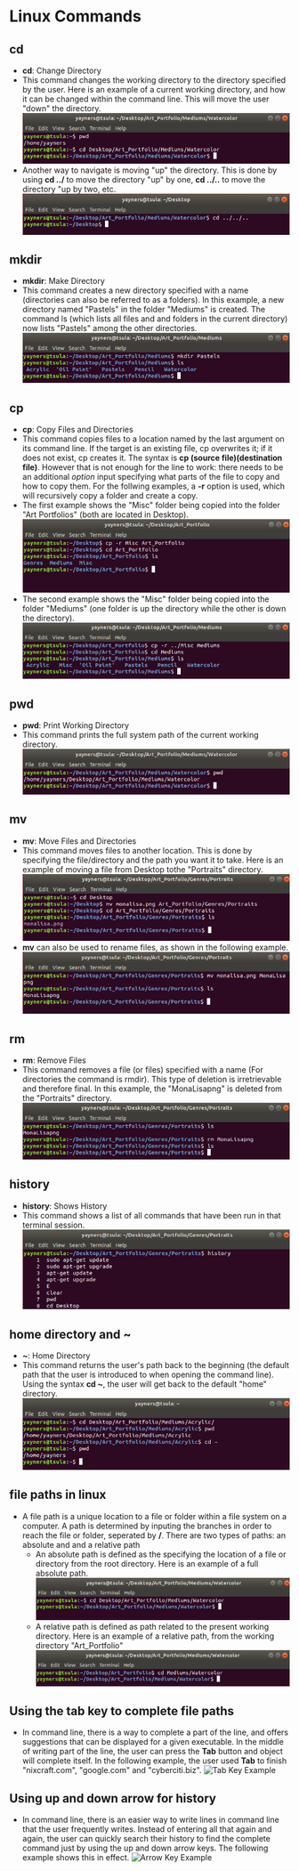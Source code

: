 # Linux Commands 

## cd
* **cd**: Change Directory
* This command changes the working directory to the directory specified by the user. Here is an example of a current working directory, and how it can be changed within the command line. This will move the user "down" the directory.
![cd Example 1](/images/cd_Part1.png)
* Another way to navigate is moving "up" the directory. This is done by using **cd ../** to move the directory "up" by one, **cd ../..** to move the directory "up by two, etc.
![cs Example 2](/images/cd_Part2.png)

## mkdir
* **mkdir**: Make Directory
* This command creates a new directory specified with a name (directories can also be referred to as a folders). In this example, a new directory named "Pastels" in the folder "Mediums" is created. The command ls (which lists all files and and folders in the current directory) now lists "Pastels" among the other directories.
![mkdir Example](/images/mkdir.png)

## cp
* **cp**: Copy Files and Directories
* This command copies files to a location named by the last argument on its command line. If the target is an existing file, cp overwrites it; if it does not exist, cp creates it. The syntax is **cp (source file)(destination file)**. However that is not enough for the line to work: there needs to be an additional *option* input specifying what parts of the file to copy and how to copy them. For the follwing examples, a **-r** option is used, which will recursively copy a folder and create a copy.
* The first example shows the "Misc" folder being copied into the folder "Art Portfolios" (both are located in Desktop).
![cp Example 1](/images/cp_Part1.png)
* The second example shows the "Misc" folder being copied into the folder "Mediums" (one folder is up the directory while the other is down the directory).
![cp Example 2](/images/cp_Part2.png)

## pwd
* **pwd**: Print Working Directory
* This command prints the full system path of the current working directory.
![pwd Example](/images/pwd.png)

## mv 
* **mv**: Move Files and Directories
* This command moves files to another location. This is done by specifying the file/directory and the path you want it to take. Here is an example of moving a file from Desktop tothe "Portraits" directory.  
![mv Example 1](/images/mv_Part1.png)
* **mv** can also be used to rename files, as shown in the following example.
![mv Example 2](/images/mv_Part2.png)

## rm
* **rm**: Remove Files
* This command removes a file (or files) specified with a name (For directories the command is rmdir). This type of deletion is irretrievable and therefore final. In this example, the "MonaLisapng" is deleted from the "Portraits" directory.  
![rm Example](/images/rm_Edit.png)

## history
* **history**: Shows History
* This command shows a list of all commands that have been run in that terminal session. 
![history Example](/images/history.png)

## home directory and ~
* **~**: Home Directory
* This command returns the user's path back to the beginning (the default path that the user is introduced to when opening the command line). Using the syntax **cd ~**, the user will get back to the default "home" directory. 
![Home Return Example](/images/home_return.png)

## file paths in linux
* A file path is a unique location to a file or folder within a file system on a computer. A path is determined by inputing the branches in order to reach the file or folder, seperated by **/**. There are two types of paths: an absolute and and a relative path
	* An absolute path is defined as the specifying the location of a file or directory from the root directory. Here is an example of a full absolute path.
![Absolute Path Example](/images/absolute_path.png)
	* A relative path is defined as path related to the present working directory. Here is an example of a relative path, from the working directory "Art_Portfolio"
![Relative Path Example](/images/relative_path.png)

## Using the tab key to complete file paths
* In command line, there is a way to complete a part of the line, and offers suggestions that can be displayed for a given executable. In the middle of writing part of the line, the user can press the **Tab** button and object will complete itself. In the following example, the user used **Tab** to finish "nixcraft.com", "google.com" and "cyberciti.biz".
![Tab Key Example](https://www.cyberciti.biz/media/new/faq/2018/11/Bash-host-command-auto-completion.gif)

## Using up and down arrow for history
* In command line, there is an easier way to write lines in command line that the user frequently writes. Instead of entering all that again and again, the user can quickly search their history to find the complete command just by using the up and down arrow keys. The following example shows this in effect.
![Arrow Key Example](https://i.stack.imgur.com/CrGBj.gif)

